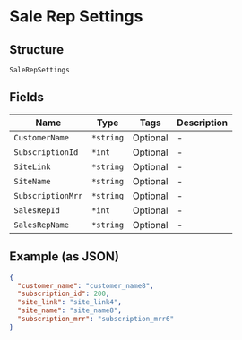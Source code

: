 
# Sale Rep Settings

## Structure

`SaleRepSettings`

## Fields

| Name | Type | Tags | Description |
|  --- | --- | --- | --- |
| `CustomerName` | `*string` | Optional | - |
| `SubscriptionId` | `*int` | Optional | - |
| `SiteLink` | `*string` | Optional | - |
| `SiteName` | `*string` | Optional | - |
| `SubscriptionMrr` | `*string` | Optional | - |
| `SalesRepId` | `*int` | Optional | - |
| `SalesRepName` | `*string` | Optional | - |

## Example (as JSON)

```json
{
  "customer_name": "customer_name8",
  "subscription_id": 200,
  "site_link": "site_link4",
  "site_name": "site_name8",
  "subscription_mrr": "subscription_mrr6"
}
```

